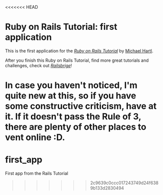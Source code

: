 <<<<<<< HEAD
# Ruby on Rails Tutorial: first application

This is the first application for the [*Ruby on Rails Tutorial*](http://railstutorial.org/) by [Michael Hartl](http://michaelhartl.com/).

After you finish this Ruby on Rails Tutorial, find more great tutorials and challenges, check out [*Railsbrige*](http://docs.railsbridge.org/docs/)!

In case you haven't noticed, I'm quite new at this, so if you have some constructive criticism, have at it. If it doesn't pass the Rule of 3, there are plenty of other places to vent online :D.
=======
first_app
=========

First app from the Rails Tutorial
>>>>>>> 2c9639c0ccc017243749d24f6389b133d2830494
